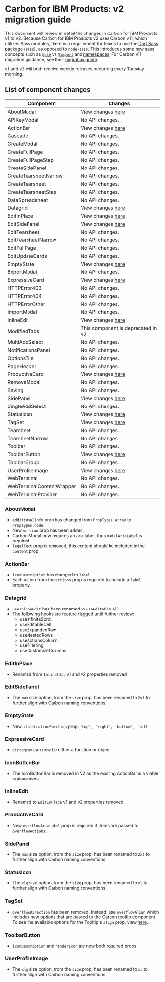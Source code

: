 # Carbon for IBM Products: v2 migration guide

This document will review in detail the changes in Carbon for IBM Products v1 to
v2. Because Carbon for IBM Products v2 uses Carbon v11, which utilizes Sass
modules, there is a requirement for teams to use the
[Dart Sass package](https://sass-lang.com/dart-sass) (`sass`), as opposed to
`node-sass`. This introduces some new sass concepts such as
[`@use`](https://sass-lang.com/documentation/at-rules/use) vs
[`@import`](https://sass-lang.com/documentation/at-rules/import) and
[namespaces](https://sass-lang.com/documentation/at-rules/use#choosing-a-namespace).
For Carbon v11 migration guidance, see their
[migration guide](https://github.com/carbon-design-system/carbon/blob/main/docs/migration/v11.md).

v1 and v2 will both receive weekly releases occurring every Tuesday morning.

## List of component changes

| Component                 | Changes                                |
| ------------------------- | -------------------------------------- |
| AboutModal                | View changes [here](#aboutmodal)       |
| APIKeyModal               | No API changes.                        |
| ActionBar                 | View changes [here](#actionbar)        |
| Cascade                   | No API changes.                        |
| CreateModal               | No API changes.                        |
| CreateFullPage            | No API changes.                        |
| CreateFullPageStep        | No API changes.                        |
| CreateSidePanel           | No API changes.                        |
| CreateTearsheetNarrow     | No API changes.                        |
| CreateTearsheet           | No API changes.                        |
| CreateTearsheetStep       | No API changes.                        |
| DataSpreadsheet           | No API changes.                        |
| Datagrid                  | View changes [here](#datagrid)         |
| EditInPlace               | View changes [here](#editinplace)      |
| EditSidePanel             | View changes [here](#editsidepanel)    |
| EditTearsheet             | No API changes.                        |
| EditTearsheetNarrow       | No API changes.                        |
| EditFullPage              | No API changes.                        |
| EditUpdateCards           | No API changes.                        |
| EmptyState                | View changes [here](#emptystate)       |
| ExportModal               | No API changes.                        |
| ExpressiveCard            | View changes [here](#expressivecard)   |
| HTTPError403              | No API changes.                        |
| HTTPError404              | No API changes.                        |
| HTTPErrorOther            | No API changes.                        |
| ImportModal               | No API changes.                        |
| InlineEdit                | View changes [here](#inlineedit)       |
| ModifiedTabs              | This component is deprecated in v2     |
| MultiAddSelect            | No API changes.                        |
| NotificationsPanel        | No API changes.                        |
| OptionsTile               | No API changes.                        |
| PageHeader                | No API changes.                        |
| ProductiveCard            | View changes [here](#productivecard)   |
| RemoveModal               | No API changes.                        |
| Saving                    | No API changes.                        |
| SidePanel                 | View changes [here](#sidepanel)        |
| SingleAddSelect           | No API changes.                        |
| StatusIcon                | View changes [here](#statusicon)       |
| TagSet                    | View changes [here](#tagset)           |
| Tearsheet                 | No API changes.                        |
| TearsheetNarrow           | No API changes.                        |
| Toolbar                   | No API changes.                        |
| ToolbarButton             | View changes [here](#toolbarbutton)    |
| ToolbarGroup              | No API changes.                        |
| UserProfileImage          | View changes [here](#userprofileimage) |
| WebTerminal               | No API changes.                        |
| WebTerminalContentWrapper | No API changes.                        |
| WebTerminalProvider       | No API changes.                        |

### AboutModal

- `additionalInfo` prop has changed from `PropTypes.array` to `PropTypes.node`.
- New `version` prop has been added.
- Carbon Modal now requires an aria label, thus `modalAriaLabel` is required.
- `legalText` prop is removed, this content should be included in the `content`
  prop

### ActionBar

- `iconDescription` has changed to `label`
- Each action from the `actions` prop is required to include a `label` property.

### Datagrid

- `useInlineEdit` has been renamed to `useEditableCell`
- The following hooks are feature flagged until further review:
  - useInfiniteScroll
  - useEditableCell
  - useExpandedRow
  - useNestedRows
  - useActionsColumn
  - useFiltering
  - useCustomizeColumns

### EditInPlace

- Renamed from `InlineEdit` v1 and v2 properties removed

### EditSidePanel

- The `max` size option, from the `size` prop, has been renamed to `2xl` to
  further align with Carbon naming conventions.

### EmptyState

- New `illustrationPosition` prop: `'top', 'right', 'bottom', 'left'`

### ExpressiveCard

- `pictogram` can now be either a function or object.

### IconButtonBar

- The IconButtonBar is removed in V2 as the existing ActionBar is a viable
  replacement.

### InlineEdit

- Renamed to `EditInPlace` v1 and v2 properties removed.

### ProductiveCard

- New `overflowAriaLabel` prop is required if items are passed to
  `overflowActions`.

### SidePanel

- The `max` size option, from the `size` prop, has been renamed to `2xl` to
  further align with Carbon naming conventions.

### StatusIcon

- The `xlg` size option, from the `size` prop, has been renamed to `xl` to
  further align with Carbon naming conventions.

### TagSet

- `overflowDirection` has been removed. Instead, use `overflowAlign` which
  includes new options that are passed to the Carbon tooltip component. To see
  the available options for the Tooltip's `align` prop, view
  [here](https://github.com/carbon-design-system/carbon/blob/main/packages/react/src/components/Tooltip/next/Tooltip.js#L108-L124).

### ToolbarButton

- `iconDescription` and `renderIcon` are now both required props.

### UserProfileImage

- The `xlg` size option, from the `size` prop, has been renamed to `xl` to
  further align with Carbon naming conventions.
